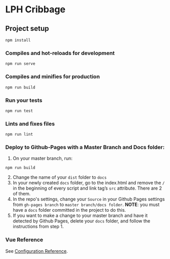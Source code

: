# LPH Cribbage

## Project setup
```
npm install
```

### Compiles and hot-reloads for development
```
npm run serve
```

### Compiles and minifies for production
```
npm run build
```

### Run your tests
```
npm run test
```

### Lints and fixes files
```
npm run lint
```

### Deploy to Github-Pages with a Master Branch and Docs folder:

1. On your master branch, run: 
```
npm run build
```
2. Change the name of your `dist` folder to `docs`
3. In your newly created `docs` folder, go to the index.html and remove the `/` in the beginning of every script and link tag’s `src` attribute. There are 2 of them.
4. In the repo's settings, change your `Source` in your Github Pages settings from `gh-pages branch` to `master branch/docs folder`. **NOTE**: you must have a `docs` folder committed in the project to do this.
5. If you want to make a change to your master branch and have it detected by Github Pages, delete your `docs` folder, and follow the instructions from step 1.

### Vue Reference
See [Configuration Reference](https://cli.vuejs.org/config/).
